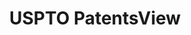 ---
bigquery: https://console.cloud.google.com/bigquery?p=patents-public-data&d=patentsview&page=dataset
citation: Attribution should be given to PatentsView for use, distribution, or derivative
  works.
code: https://github.com/CSSIP-AIR/PatentsView-Code-Snippets/
contributors: USPTO
cost: None
description: 'PatentsView includes US patent data including raw data (summaries, applications,
  pregrant applications), disambugations of inventors and assignees, and inventor
  gender estimates.  Also foreign priority data, # of figures and sheets, and government
  interest statements.'
documentation: https://patentsview.org/query/builder-faqs
last_edit: Mon, 04 Apr 2022 19:02:57 GMT
location: https://patentsview.org/
maintained_by: USPTO
record_creation_timestamp: 12/2/2020 17:20:46
schema_fields: '[''field_title'', ''disamb_assignee_id_20181127'', ''disamb_assignee_id_20191231'',
  ''group'', ''subclass_id'', ''ipc_class'', ''classification_status'', ''level_three'',
  ''relkind'', ''applicant_type'', ''abstract'', ''county_fips'', ''length'', ''term_extension'',
  ''organization_id'', ''rawinventor_id'', ''location_id'', ''male'', ''mainclass_id'',
  ''dependent'', ''longitude'', ''symbol_position'', ''citation_id'', ''application_id'',
  ''filename'', ''contract_award_number'', ''assignee_id'', ''publication_number'',
  ''num_figures'', ''_102_date'', ''rawlocation_id'', ''category_id'', ''state_fips'',
  ''section'', ''disamb_inventor_id_20200630'', ''lname'', ''country'', ''latin_name'',
  ''exemplary'', ''state'', ''disamb_inventor_id_20171226'', ''rawassignee_id'', ''county'',
  ''doc_type'', ''subgroup'', ''male_flag'', ''disamb_inventor_id_20170808'', ''id'',
  ''disamb_assignee_id_20191008'', ''number'', ''lawyer_id'', ''attribution_status'',
  ''subcategory_id'', ''patent_id'', ''sector_title'', ''withdrawn'', ''name_first'',
  ''disamb_assignee_id_20190820'', ''category'', ''field_id'', ''ipc_version_indicator'',
  ''classification_level'', ''classification_data_source'', ''term_grant'', ''disamb_inventor_id_20180528'',
  ''rel_id'', ''num'', ''sequence'', ''type'', ''subgroup_id'', ''num_sheets'', ''disamb_assignee_id_20190312'',
  ''rule_47'', ''action_date'', ''gi_statement'', ''disamb_assignee_id_20200929'',
  ''organization'', ''f371_date'', ''main_group'', ''num_claims'', ''latitude'', ''inventor_id'',
  ''name'', ''designation'', ''disamb_inventor_id_20181127'', ''status'', ''kind'',
  ''date'', ''disamb_inventor_id_20191008'', ''lapse_of_patent'', ''variety'', ''uuid'',
  ''reldocno'', ''latlong'', ''country_transformed'', ''fname'', ''group_id'', ''disamb_inventor_id_20200929'',
  ''doctype'', ''level_one'', ''level_two'', ''disamb_inventor_id_20191231'', ''disclaimer_date'',
  ''section_id'', ''term_disclaimer'', ''subsection_id'', ''subclass'', ''name_last'',
  ''disamb_inventor_id_20190820'', ''deceased'', ''_371_date'', ''role'', ''text'',
  ''title'', ''disamb_inventor_id_20170307'', ''disamb_inventor_id_20171003'', ''disamb_inventor_id_20190312'',
  ''f102_date'', ''disamb_assignee_id_20200630'', ''series_code'', ''disamb_inventor_id_20201229'',
  ''disamb_assignee_id_20200331'', ''city'', ''classification_value'', ''disamb_inventor_id_20200331'']'
shortname: patentsview
tags:
- disambiguation
- United States
- gender
terms_of_use: Creative Commons Attribution 4.0 International License.
timeframe: 1963-1999
title: USPTO PatentsView
uuid: cf1780b1-e265-4e49-8d1d-83b9cfe0fd9a
---